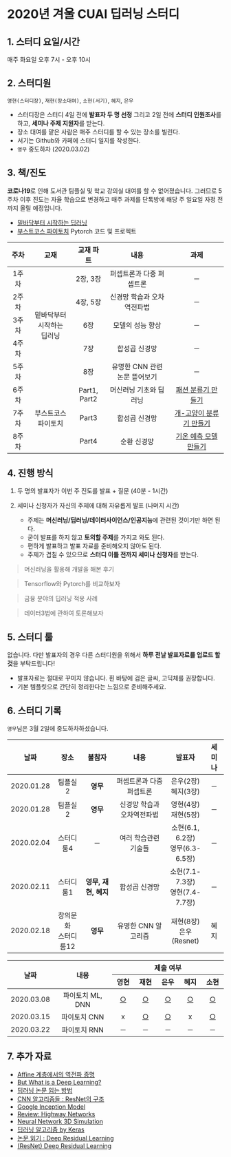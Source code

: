 # 2020년 겨울 CUAI 딥러닝 스터디

## 1. 스터디 요일/시간

매주 화요일 오후 7시 - 오후 10시

## 2. 스터디원

`영현(스터디장)`, `재현(장소대여)`, `소현(서기)`, `혜지`, `은우`

- 스터디장은 스터디 4일 전에 **발표자 두 명 선정** 그리고 2일 전에 **스터디 인원조사**를 하고, **세미나 주제 지원자**를 받는다.
- 장소 대여를 맡은 사람은 매주 스터디를 할 수 있는 장소를 빌린다.
- 서기는 Github와 카페에 스터디 일지를 작성한다.
- `영무` 중도하차 (2020.03.02)

## 3. 책/진도

**코로나19**로 인해 도서관 팀플실 및 학교 강의실 대여를 할 수 없어졌습니다. 그러므로 5주차 이후 진도는 자율 학습으로 변경하고 매주 과제를 단톡방에 해당 주 일요일 자정 전까지 올릴 예정입니다.

- [밑바닥부터 시작하는 딥러닝](http://www.yes24.com/Product/Goods/34970929?Acode=101)
- [부스트코스 파이토치](https://www.edwith.org/boostcourse-dl-pytorch) Pytorch 코드 및 프로젝트

<table style="text-align:center;">
    <thread>
        <tr>
            <th width="10%">주차</th>
            <th width="20%">교재</th>
            <th width="15%">교재 파트</th>
            <th width="30%">내용</th>
            <th width="25%">과제</th>
        </tr>
    </thread>
    <tbody>
        <tr>
            <td align="center">1주차</td>
            <td align="center" rowspan="5">밑바닥부터<br>시작하는<br>딥러닝</td>
            <td align="center">2장, 3장</td>
            <td align="center">퍼셉트론과 다중 퍼셉트론</td>
            <td align="center">─</td>
        </tr>
        <tr>
            <td align="center">2주차</td>
            <td align="center">4장, 5장</td>
            <td align="center">신경망 학습과 오차역전파법</td>
            <td align="center">─</td>
        </tr>
        <tr>
            <td align="center">3주차</td>
            <td align="center">6장</td>
            <td align="center">모델의 성능 향상</td>
            <td align="center">─</td>
        </tr>
        <tr>
            <td align="center">4주차</td>
            <td align="center">7장</td>
            <td align="center">합성곱 신경망</td>
            <td align="center">─</td>
        </tr>
        <tr>
            <td align="center">5주차</td>
            <td align="center">8장</td>
            <td align="center">유명한 CNN 관련 논문 뜯어보기</td>
            <td align="center">─</td>
        </tr>
        <tr>
            <td align="center">6주차</td>
            <td align="center" rowspan="3">부스트코스 파이토치</td>
            <td align="center">Part1, Part2</td>
            <td align="center">머신러닝 기초와 딥러닝</td>
            <td align="center"><a href="https://www.edwith.org/boostcourse-dl-pytorch/joinLectures/24380">패션 분류기 만들기</a></td>
        </tr>
        <tr>
            <td align="center">7주차</td>
            <td align="center">Part3</td>
            <td align="center">합성곱 신경망</td>
            <td align="center"><a href="https://www.edwith.org/boostcourse-dl-pytorch/joinLectures/24381">개-고양이 분류기 만들기</a></td>
        </tr>
        <tr>
            <td align="center">8주차</td>
            <td align="center">Part4</td>
            <td align="center">순환 신경망</td>
            <td align="center"><a href="https://www.edwith.org/boostcourse-dl-pytorch/joinLectures/24382">기온 예측 모델 만들기</a></td>
        </tr>
    </tbody>
</table>

## 4. 진행 방식

1. 두 명의 발표자가 이번 주 진도를 발표 + 질문 (40분 - 1시간)
2. 세미나 신청자가 자신의 주제에 대해 자유롭게 발표 (나머지 시간)

   - 주제는 **머신러닝/딥러닝/데이터사이언스/인공지능**에 관련된 것이기만 하면 된다.
   - 굳이 발표를 하지 않고 **토의할 주제**를 가지고 와도 된다.
   - 편하게 발표하고 발표 자료를 준비해오지 않아도 된다.
   - 주제가 겹칠 수 있으므로 **스터디 이틀 전까지 세미나 신청자**를 받는다.

> 머신러닝을 활용해 개발을 해본 후기

> Tensorflow와 Pytorch를 비교하보자

> 금융 분야의 딥러닝 적용 사례

> 데이터3법에 관하여 토론해보자

## 5. 스터디 룰

없습니다. 다만 발표자의 경우 다른 스터디원을 위해서 **하루 전날 발표자료를 업로드 할 것**을 부탁드립니다!

- 발표자료는 절대로 꾸미지 않습니다. 횐 바탕에 검은 글씨, 고딕체를 권장합니다.
- 기본 템플릿으로 간단히 정리한다는 느낌으로 준비해주세요.

## 6. 스터디 기록

`영무`님은 3월 2일에 중도하차하셨습니다.

<table style="text-align:center;">
    <thread>
        <tr>
            <th width="10%">날짜</th>
            <th width="15%">장소</th>
            <th width="17%">불참자</th>
            <th width="30%">내용</th>
            <th width="18%">발표자</th>
            <th width="10%">세미나</th>
        </tr>
    </thread>
    <tbody>
        <tr>
            <td align="center">2020.01.28</td>
            <td align="center">팀플실2</td>
            <td align="center"><b>영무</b></td>
            <td align="center">퍼셉트론과 다중 퍼셉트론</td>
            <td align="center">은우(2장)<br>혜지(3장)</td>
            <td align="center">─</td>
        </tr>
        <tr>
            <td align="center">2020.01.28</td>
            <td align="center">팀플실2</td>
            <td align="center"><b>영무</b></td>
            <td align="center">신경망 학습과 오차역전파법</td>
            <td align="center">영현(4장)<br>재현(5장)</td>
            <td align="center">─</td>
        </tr>
        <tr>
            <td align="center">2020.02.04</td>
            <td align="center">스터디룸4</td>
            <td align="center">─</td>
            <td align="center">여러 학습관련 기술들</td>
            <td align="center">소현(6.1, 6.2장)<br>영무(6.3-6.5장)</td>
            <td align="center">─</td>
        </tr>
        <tr>
            <td align="center">2020.02.11</td>
            <td align="center">스터디룸1</td>
            <td align="center"><b>영무, 재현, 혜지</b></td>
            <td align="center">합성곱 신경망</td>
            <td align="center">소현(7.1-7.3장)<br>영현(7.4-7.7장)</td>
            <td align="center">─</td>
        </tr>
        <tr>
            <td align="center">2020.02.18</td>
            <td align="center">창의문화<br>스터디룸12</td>
            <td align="center"><b>영무</b></td>
            <td align="center">유명한 CNN 알고리즘</td>
            <td align="center">재현(8장)<br>은우(Resnet)</td>
            <td align="center">혜지</td>
        </tr>
    </tbody>
</table>

<table>
    <thread>
        <tr>
            <th width="10%" rowspan="2">날짜</th>
            <th width="32%" rowspan="2">내용</th>
            <th width="58%" colspan="5">제출 여부</th>
        </tr>
        <tr>
            <th>영현</th>
            <th>재현</th>
            <th>은우</th>
            <th>혜지</th>
            <th>소현</th>
        </tr>
    </thread>
    <tbody>
        <tr>
            <td align="center">2020.03.08</td>
            <td align="center">파이토치 ML, DNN</td>
            <td align="center"><a href="https://github.com/CoodingPenguin/deep-learning-study-2020w/blob/master/week6/%EB%B6%80%EC%8A%A4%ED%8A%B8%EC%BD%94%EC%8A%A4%201%EC%A3%BC%EC%B0%A8%20(%EC%98%81%ED%98%84).png">○</a></td>
            <td align="center"><a href="https://github.com/CoodingPenguin/deep-learning-study-2020w/blob/master/week6/%EB%B6%80%EC%8A%A4%ED%8A%B8%EC%BD%94%EC%8A%A4%201%EC%A3%BC%EC%B0%A8%20(%EC%9E%AC%ED%98%84).png">○</a></td>
            <td align="center"><a href="https://github.com/CoodingPenguin/deep-learning-study-2020w/blob/master/week6/%EB%B6%80%EC%8A%A4%ED%8A%B8%EC%BD%94%EC%8A%A4%201%EC%A3%BC%EC%B0%A8%20(%EC%9D%80%EC%9A%B0).png">○</a></td>
            <td align="center"><a href="https://github.com/CoodingPenguin/deep-learning-study-2020w/blob/master/week6/%EB%B6%80%EC%8A%A4%ED%8A%B8%EC%BD%94%EC%8A%A4%201%EC%A3%BC%EC%B0%A8%20(%ED%98%9C%EC%A7%80).jpg">○</a></td>
            <td align="center"><a href="https://github.com/CoodingPenguin/deep-learning-study-2020w/blob/master/week6/%EB%B6%80%EC%8A%A4%ED%8A%B8%EC%BD%94%EC%8A%A4%201%EC%A3%BC%EC%B0%A8%20(%EC%86%8C%ED%98%84).png">○</a></td>
        </tr>
        <tr>
            <td align="center">2020.03.15</td>
            <td align="center">파이토치 CNN</td>
            <td align="center">x</td>
            <td align="center"><a href="https://github.com/CoodingPenguin/deep-learning-study-2020w/blob/master/week7/%EB%B6%80%EC%8A%A4%ED%8A%B8%EC%BD%94%EC%8A%A4%202%EC%A3%BC%EC%B0%A8%20(%EC%9E%AC%ED%98%84).png">○</a></td>
            <td align="center"><a href="https://github.com/CoodingPenguin/deep-learning-study-2020w/blob/master/week7/%EB%B6%80%EC%8A%A4%ED%8A%B8%EC%BD%94%EC%8A%A4%202%EC%A3%BC%EC%B0%A8%20(%EC%9D%80%EC%9A%B0).png">○</a></td>
            <td align="center">x</td>
            <td align="center"><a href="https://github.com/CoodingPenguin/deep-learning-study-2020w/blob/master/week7/%EB%B6%80%EC%8A%A4%ED%8A%B8%EC%BD%94%EC%8A%A4%202%EC%A3%BC%EC%B0%A8%20(%EC%86%8C%ED%98%84).png">○</a></td>
        </tr>
        <tr>
            <td align="center">2020.03.22</td>
            <td align="center">파이토치 RNN</td>
            <td align="center">─</td>
            <td align="center">─</td>
            <td align="center">─</td>
            <td align="center">─</td>
            <td align="center">─</td>
        </tr>
    </tbody>
</table>

## 7. 추가 자료

- [Affine 계층에서의 역전파 증명](http://cs231n.stanford.edu/handouts/linear-backprop.pdf)
- [But What is a Deep Learning?](https://www.youtube.com/watch?v=aircAruvnKk)
- [딥러닝 논문 읽는 방법](https://github.com/HYU-AILAB/ai-seminar/wiki/%EB%85%BC%EB%AC%B8-%EC%84%A0%EC%A0%95-%EB%B0%8F-%EC%9D%BD%EB%8A%94-%EB%B0%A9%EB%B2%95)
- [CNN 알고리즘들 : ResNet의 구조](https://bskyvision.com/644)
- [Google Inception Model](https://norman3.github.io/papers/docs/google_inception.html)
- [Review: Highway Networks](https://towardsdatascience.com/review-highway-networks-gating-function-to-highway-image-classification-5a33833797b5)
- [Neural Network 3D Simulation](https://www.youtube.com/watch?v=3JQ3hYko51Y&feature=youtu.be)
- [딥러닝 알고리즘 by Keras](https://github.com/Machine-Learning-Tokyo/DL-workshop-series/blob/master/Part%20I%20-%20Convolution%20Operations/ConvNets.ipynb)
- [논문 읽기 : Deep Residual Learning](https://leechamin.tistory.com/184)
- [(ResNet) Deep Residual Learning](https://sike6054.github.io/blog/paper/first-post/)
